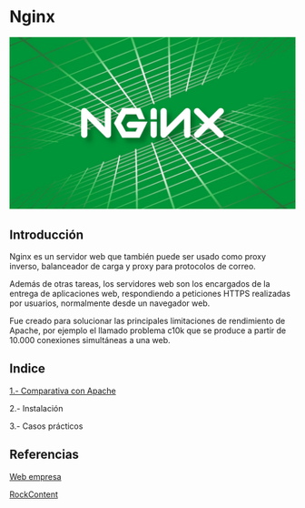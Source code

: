 # Nginx

![image](/img/nginx.jpg)

## Introducción
Nginx es un servidor web que también puede ser usado como proxy inverso, balanceador de carga y proxy para protocolos de correo.

Además de otras tareas, los servidores web son los encargados de la entrega de aplicaciones web, respondiendo a peticiones HTTPS realizadas por usuarios, normalmente desde un navegador web.

Fue creado para solucionar las principales limitaciones de rendimiento de Apache, por ejemplo el llamado problema c10k que se produce a partir de 10.000 conexiones simultáneas a una web.

## Indice
[1.- Comparativa con Apache](comparativa.md)

2.- Instalación

3.- Casos prácticos


## Referencias
[Web empresa](https://www.webempresa.com/hosting/nginx-que-es.html#:~:text=Nginx%20es%20un%20servidor%20web,normalmente%20desde%20un%20navegador%20web.) 

[RockContent](https://rockcontent.com/es/blog/nginx/)
